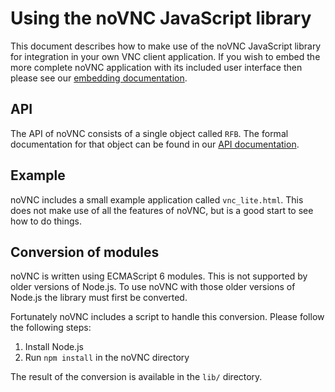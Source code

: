 # Using the noVNC JavaScript library

This document describes how to make use of the noVNC JavaScript library for
integration in your own VNC client application. If you wish to embed the more
complete noVNC application with its included user interface then please see
our [embedding documentation](EMBEDDING.md).

## API

The API of noVNC consists of a single object called `RFB`. The formal
documentation for that object can be found in our [API documentation](API.md).

## Example

noVNC includes a small example application called `vnc_lite.html`. This does
not make use of all the features of noVNC, but is a good start to see how to
do things.

## Conversion of modules

noVNC is written using ECMAScript 6 modules. This is not supported by older
versions of Node.js. To use noVNC with those older versions of Node.js the
library must first be converted.

Fortunately noVNC includes a script to handle this conversion. Please follow
the following steps:

 1. Install Node.js
 2. Run `npm install` in the noVNC directory

The result of the conversion is available in the `lib/` directory.
